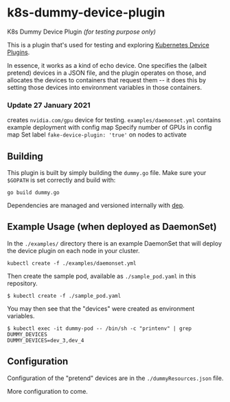 # k8s-dummy-device-plugin

K8s Dummy Device Plugin *(for testing purpose only)*

This is a plugin that's used for testing and exploring [Kubernetes Device Plugins](https://kubernetes.io/docs/concepts/cluster-administration/device-plugins/).

In essence, it works as a kind of echo device. One specifies the (albeit pretend) devices in a JSON file, and the plugin operates on those, and allocates the devices to containers that request them -- it does this by setting those devices into environment variables in those containers.

### Update 27 January 2021
creates `nvidia.com/gpu` device for testing. 
`examples/daemonset.yml` contains example deployment with config map
Specify number of GPUs in config map
Set label `fake-device-plugin: 'true'` on nodes to activate
## Building

This plugin is built by simply building the `dummy.go` file. Make sure your `$GOPATH` is set correctly and build with:

```
go build dummy.go
```

Dependencies are managed and versioned internally with [dep](https://github.com/golang/dep).

## Example Usage (when deployed as DaemonSet)

In the `./examples/` directory there is an example DaemonSet that will deploy the device plugin on each node in your cluster.

```
kubectl create -f ./examples/daemonset.yml
```

Then create the sample pod, available as `./sample_pod.yaml` in this repository.

```
$ kubectl create -f ./sample_pod.yaml
```

You may then see that the "devices" were created as environment variables.

```
$ kubectl exec -it dummy-pod -- /bin/sh -c "printenv" | grep DUMMY_DEVICES
DUMMY_DEVICES=dev_3,dev_4
```

## Configuration

Configuration of the "pretend" devices are in the `./dummyResources.json` file.

More configuration to come.